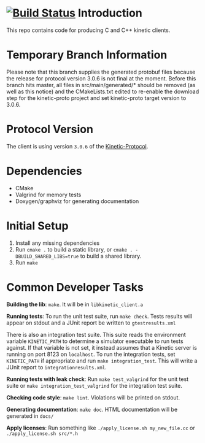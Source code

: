 [![Build Status](https://travis-ci.org/Seagate/kinetic-cpp-client.svg)](https://travis-ci.org/Seagate/kinetic-cpp-client)
Introduction
============
This repo contains code for producing C and C++ kinetic clients.

Temporary Branch Information
============
Please note that this branch supplies the generated protobuf files because the release for protocol version 3.0.6 is not final at the moment. 
Before this branch hits master, all files in src/main/generated/* should be removed (as well as this notice) and the CMakeLists.txt edited to re-enable the download step for the  kinetic-proto project and set kinetic-proto target version to 3.0.6. 

Protocol Version
=================
The client is using version `3.0.6` of the [Kinetic-Protocol](https://github.com/Seagate/kinetic-protocol).

Dependencies
============
* CMake
* Valgrind for memory tests
* Doxygen/graphviz for generating documentation

Initial Setup
=============
1. Install any missing dependencies
1. Run `cmake .` to build a static library, or `cmake . -DBUILD_SHARED_LIBS=true` to build a shared library.
1. Run `make`

Common Developer Tasks
======================

**Building the lib**: `make`. It will be in `libkinetic_client.a`

**Running tests**: To run the unit test suite, run `make check`. Tests results
will appear on stdout and a JUnit report be written to `gtestresults.xml`

There is also an integration test suite. This suite reads the environment
variable `KINETIC_PATH` to determine a simulator executable to run tests
against. If that variable is not set, it instead assumes that a Kinetic server
is running on port 8123 on `localhost`. To run the integration tests, set
`KINETIC_PATH` if appropriate and run `make integration_test`. This will write
a JUnit report to `integrationresults.xml`.

**Running tests with leak check**: Run `make test_valgrind` for the unit test
suite or `make integration_test_valgrind` for the integration test suite.

**Checking code style**: `make lint`. Violations will be printed on stdout.

**Generating documentation**: `make doc`. HTML documentation will be generated in `docs/`

**Apply licenses**: Run something like `./apply_license.sh my_new_file.cc` or `./apply_license.sh src/*.h`
